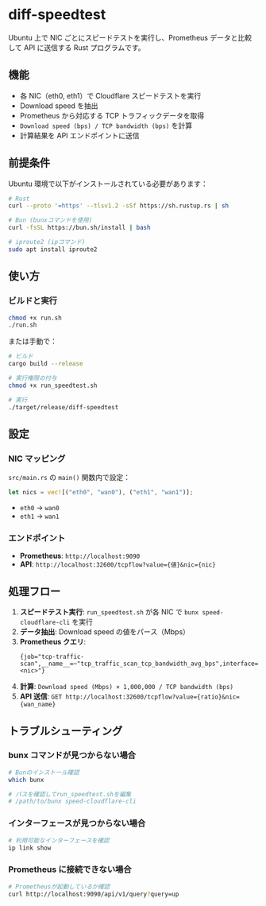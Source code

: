# diff-speedtest

Ubuntu 上で NIC ごとにスピードテストを実行し、Prometheus データと比較して API に送信する Rust プログラムです。

## 機能

- 各 NIC（eth0, eth1）で Cloudflare スピードテストを実行
- Download speed を抽出
- Prometheus から対応する TCP トラフィックデータを取得
- `Download speed (bps) / TCP bandwidth (bps)` を計算
- 計算結果を API エンドポイントに送信

## 前提条件

Ubuntu 環境で以下がインストールされている必要があります：

```bash
# Rust
curl --proto '=https' --tlsv1.2 -sSf https://sh.rustup.rs | sh

# Bun (bunxコマンドを使用)
curl -fsSL https://bun.sh/install | bash

# iproute2 (ipコマンド)
sudo apt install iproute2
```

## 使い方

### ビルドと実行

```bash
chmod +x run.sh
./run.sh
```

または手動で：

```bash
# ビルド
cargo build --release

# 実行権限の付与
chmod +x run_speedtest.sh

# 実行
./target/release/diff-speedtest
```

## 設定

### NIC マッピング

`src/main.rs` の `main()` 関数内で設定：

```rust
let nics = vec![("eth0", "wan0"), ("eth1", "wan1")];
```

- `eth0` → `wan0`
- `eth1` → `wan1`

### エンドポイント

- **Prometheus**: `http://localhost:9090`
- **API**: `http://localhost:32600/tcpflow?value={値}&nic={nic}`

## 処理フロー

1. **スピードテスト実行**: `run_speedtest.sh` が各 NIC で `bunx speed-cloudflare-cli` を実行
2. **データ抽出**: Download speed の値をパース（Mbps）
3. **Prometheus クエリ**:
   ```
   {job="tcp-traffic-scan",__name__=~"tcp_traffic_scan_tcp_bandwidth_avg_bps",interface="<nic>"}
   ```
4. **計算**: `Download speed (Mbps) × 1,000,000 / TCP bandwidth (bps)`
5. **API 送信**: `GET http://localhost:32600/tcpflow?value={ratio}&nic={wan_name}`

## トラブルシューティング

### bunx コマンドが見つからない場合

```bash
# Bunのインストール確認
which bunx

# パスを確認してrun_speedtest.shを編集
# /path/to/bunx speed-cloudflare-cli
```

### インターフェースが見つからない場合

```bash
# 利用可能なインターフェースを確認
ip link show
```

### Prometheus に接続できない場合

```bash
# Prometheusが起動しているか確認
curl http://localhost:9090/api/v1/query?query=up
```
